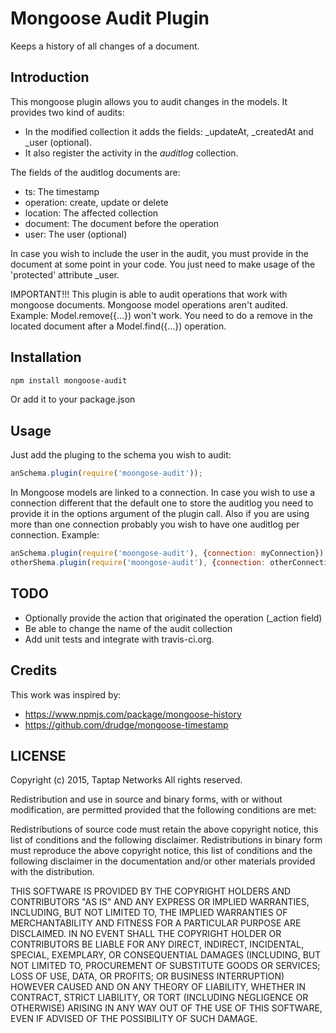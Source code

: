 # Mongoose Audit Plugin

Keeps a history of all changes of a document.

## Introduction

This mongoose plugin allows you to audit changes in the models. It provides two kind of audits:

* In the modified collection it adds the fields: _updateAt, _createdAt and _user (optional).
* It also register the activity in the  *auditlog* collection.

The fields of the auditlog documents are:

* ts: The timestamp
* operation: create, update or delete
* location: The affected collection
* document: The document before the operation
* user: The user (optional)

In case you wish to include the user in the audit, you must provide in the document at some point in your code.
You just need to make usage of the 'protected' attribute _user.

IMPORTANT!!! This plugin is able to audit operations that work with mongoose documents. Mongoose model operations aren't audited.
Example: Model.remove({...}) won't work. You need to do a remove in the located document after a Model.find({...}) operation.

## Installation

```bash
npm install mongoose-audit
```

Or add it to your package.json

## Usage

Just add the pluging to the schema you wish to audit:

```javascript
anSchema.plugin(require('moongose-audit'));
```

In Mongoose models are linked to a connection. In case you wish to use a connection different that the default one to
store the auditlog you need to provide it in the options argument of the plugin call.
Also if you are using more than one connection probably you wish to have one auditlog per connection. Example:

```javascript
anSchema.plugin(require('moongose-audit'), {connection: myConnection})
otherShema.plugin(require('moongose-audit'), {connection: otherConnection})
```

## TODO

* Optionally provide the action that originated the operation (_action field)
* Be able to change the name of the audit collection
* Add unit tests and integrate with travis-ci.org.

## Credits

This work was inspired by:

* https://www.npmjs.com/package/mongoose-history
* https://github.com/drudge/mongoose-timestamp


## LICENSE

Copyright (c) 2015, Taptap Networks
All rights reserved.

Redistribution and use in source and binary forms, with or without modification, are permitted provided that the following conditions are met:

Redistributions of source code must retain the above copyright notice, this list of conditions and the following disclaimer.
Redistributions in binary form must reproduce the above copyright notice, this list of conditions and the following disclaimer in the documentation and/or other materials provided with the distribution.

THIS SOFTWARE IS PROVIDED BY THE COPYRIGHT HOLDERS AND CONTRIBUTORS "AS IS" AND ANY EXPRESS OR IMPLIED WARRANTIES, INCLUDING, BUT NOT LIMITED TO, THE IMPLIED WARRANTIES OF MERCHANTABILITY AND FITNESS FOR A PARTICULAR PURPOSE ARE DISCLAIMED. IN NO EVENT SHALL THE COPYRIGHT HOLDER OR CONTRIBUTORS BE LIABLE FOR ANY DIRECT, INDIRECT, INCIDENTAL, SPECIAL, EXEMPLARY, OR CONSEQUENTIAL DAMAGES (INCLUDING, BUT NOT LIMITED TO, PROCUREMENT OF SUBSTITUTE GOODS OR SERVICES; LOSS OF USE, DATA, OR PROFITS; OR BUSINESS INTERRUPTION) HOWEVER CAUSED AND ON ANY THEORY OF LIABILITY, WHETHER IN CONTRACT, STRICT LIABILITY, OR TORT (INCLUDING NEGLIGENCE OR OTHERWISE) ARISING IN ANY WAY OUT OF THE USE OF THIS SOFTWARE, EVEN IF ADVISED OF THE POSSIBILITY OF SUCH DAMAGE.

